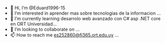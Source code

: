 - 👋 Hi, I’m @Eduard1996-15
- 👀 I’m interested in  aprender mas sobre tecnologias de la informacion ...
- 🌱 I’m currently learning desarrolo web avanzado con C# asp .NET core en ORT Universidad...
- 💞️ I’m looking to collaborate on  ...
- 📫 How to reach me es252860@fi365.ort.edu.uy ...

<!---
Eduard1996-15/Eduard1996-15 is a ✨ special ✨ repository because its `README.md` (this file) appears on your GitHub profile.
You can click the Preview link to take a look at your changes.
--->
